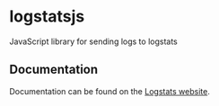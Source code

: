 # logstatsjs
JavaScript library for sending logs to logstats

## Documentation
Documentation can be found on the [Logstats website](http://logstats.org/sending-logs-javascript).
